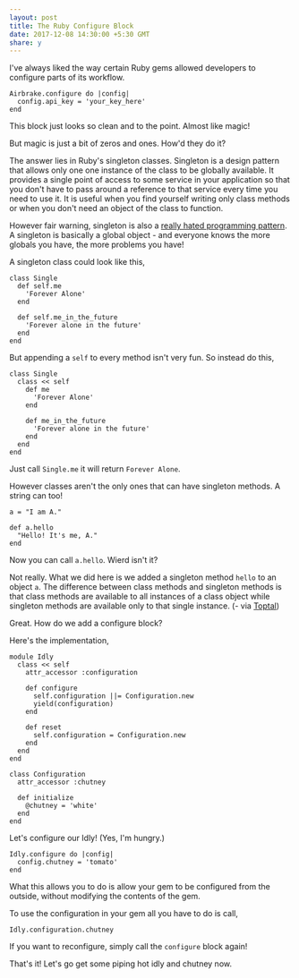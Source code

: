 ```yaml
---
layout: post
title: The Ruby Configure Block
date: 2017-12-08 14:30:00 +5:30 GMT
share: y
---
```


I've always liked the way certain Ruby gems allowed developers to configure parts of its workflow.

```
Airbrake.configure do |config|
  config.api_key = 'your_key_here'
end
```

This block just looks so clean and to the point. Almost like magic!

But magic is just a bit of zeros and ones. How'd they do it?

<!--break-->

The answer lies in Ruby's singleton classes. Singleton is a design pattern that allows only one one instance of the class to be globally available. It provides a single point of access to some service in your application so that you don't have to pass around a reference to that service every time you need to use it. It is useful when you find yourself writing only class methods or when you don't need an object of the class to function.

However fair warning, singleton is also a [really hated programming pattern](https://blogs.msdn.microsoft.com/scottdensmore/2004/05/25/why-singletons-are-evil). A singleton is basically a global object - and everyone knows the more globals you have, the more problems you have!

A singleton class could look like this,

```
class Single
  def self.me
    'Forever Alone'
  end
  
  def self.me_in_the_future
    'Forever alone in the future'
  end
end
```

But appending a `self` to every method isn't very fun. So instead do this,

```
class Single
  class << self
    def me
      'Forever Alone'
    end
    
    def me_in_the_future
      'Forever alone in the future'
    end
  end
end
```

Just call `Single.me` it will return `Forever Alone`.

However classes aren't the only ones that can have singleton methods. A string can too!

```
a = "I am A."

def a.hello
  "Hello! It's me, A."
end
```

Now you can call `a.hello`. Wierd isn't it?

Not really. What we did here is we added a singleton method `hello` to an object `a`. The difference between class methods and singleton methods is that class methods are available to all instances of a class object while singleton methods are available only to that single instance. (- via [Toptal](https://www.toptal.com/ruby/ruby-metaprogramming-cooler-than-it-sounds))

Great. How do we add a configure block?

Here's the implementation,

```
module Idly
  class << self
    attr_accessor :configuration

    def configure
      self.configuration ||= Configuration.new
      yield(configuration)
    end
    
    def reset
      self.configuration = Configuration.new
    end
  end
end

class Configuration
  attr_accessor :chutney

  def initialize
    @chutney = 'white'
  end
end
```

Let's configure our Idly! (Yes, I'm hungry.)

```
Idly.configure do |config|
  config.chutney = 'tomato'
end
```

What this allows you to do is allow your gem to be configured from the outside, without modifying the contents of the gem. 

To use the configuration in your gem all you have to do is call,

```
Idly.configuration.chutney
```

If you want to reconfigure, simply call the `configure` block again!

That's it! Let's go get some piping hot idly and chutney now.

